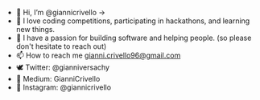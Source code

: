 - 👋 Hi, I’m @giannicrivello ->
- 🥋 I love coding competitions, participating in hackathons, and learning new things.
- 👀 I have a passion for building software and helping people. (so please don't hesitate to reach out)
- 📫 How to reach me gianni.crivello96@gmail.com
- 🕊 Twitter: @gianniversachy
- 📓 Medium: GianniCrivello
- 📲 Instagram: @giannicrivello

<!---
giannicrivello/giannicrivello is a ✨ special ✨ repository because its `README.md` (this file) appears on your GitHub profile.
You can click the Preview link to take a look at your changes.
--->
